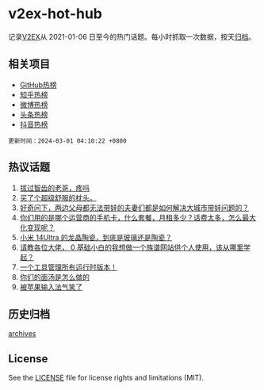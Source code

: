 # v2ex-hot-hub

 记录[V2EX](https://www.v2ex.com/)从 2021-01-06 日至今的热门话题。每小时抓取一次数据，按天[归档](archives)。
 
 ## 相关项目

- [GitHub热榜](https://github.com/lonnyzhang423/github-hot-hub)
- [知乎热榜](https://github.com/lonnyzhang423/zhihu-hot-hub)
- [微博热榜](https://github.com/lonnyzhang423/weibo-hot-hub)
- [头条热榜](https://github.com/lonnyzhang423/toutiao-hot-hub)
- [抖音热榜](https://github.com/lonnyzhang423/douyin-hot-hub)


 `更新时间：2024-03-01 04:10:22 +0800`

## 热议话题

1. [拔过智齿的老哥，疼吗](https://www.v2ex.com/t/1019371)
1. [买了个超级舒服的枕头。](https://www.v2ex.com/t/1019328)
1. [好奇问下，两边父母都无法带娃的夫妻们都是如何解决大城市带娃问题的？](https://www.v2ex.com/t/1019375)
1. [你们用的是哪个运营商的手机卡，什么套餐，月租多少？话费太多，怎么最大化变现呢？](https://www.v2ex.com/t/1019431)
1. [小米 14Ultra 的龙晶陶瓷，到底是玻璃还是陶瓷？](https://www.v2ex.com/t/1019318)
1. [请教各位大佬， 0 基础小白的我想做一个族谱网站供个人使用，该从哪里学起？](https://www.v2ex.com/t/1019388)
1. [一个工具管理所有运行时版本！](https://www.v2ex.com/t/1019461)
1. [你们的面汤是怎么做的](https://www.v2ex.com/t/1019428)
1. [被苹果输入法气笑了](https://www.v2ex.com/t/1019324)

## 历史归档

[archives](archives)

## License

See the [LICENSE](LICENSE) file for license rights and limitations (MIT).
